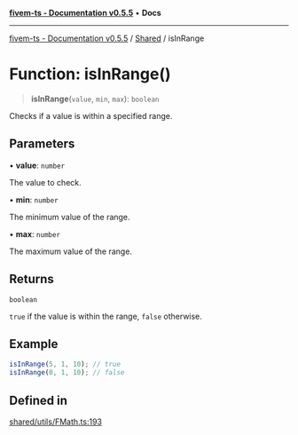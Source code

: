 [**fivem-ts - Documentation v0.5.5**](../../../README.md) • **Docs**

***

[fivem-ts - Documentation v0.5.5](../../../README.md) / [Shared](../README.md) / isInRange

# Function: isInRange()

> **isInRange**(`value`, `min`, `max`): `boolean`

Checks if a value is within a specified range.

## Parameters

• **value**: `number`

The value to check.

• **min**: `number`

The minimum value of the range.

• **max**: `number`

The maximum value of the range.

## Returns

`boolean`

`true` if the value is within the range, `false` otherwise.

## Example

```ts
isInRange(5, 1, 10); // true
isInRange(0, 1, 10); // false
```

## Defined in

[shared/utils/FMath.ts:193](https://github.com/Purpose-Dev/fivem-ts/blob/main/src/shared/utils/FMath.ts#L193)
